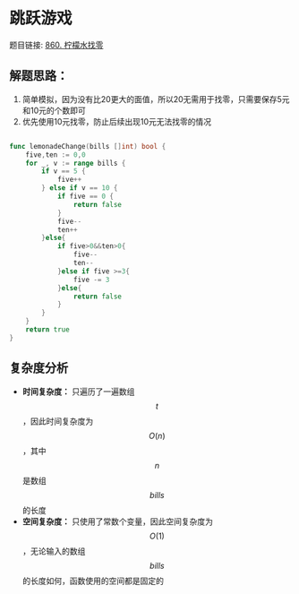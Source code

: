 # 跳跃游戏


题目链接: [860. 柠檬水找零](https://leetcode.cn/problems/lemonade-change/description/)

## 解题思路：

1. 简单模拟，因为没有比20更大的面值，所以20无需用于找零，只需要保存5元和10元的个数即可
2. 优先使用10元找零，防止后续出现10元无法找零的情况



```Go []

func lemonadeChange(bills []int) bool {
	five,ten := 0,0
	for _, v := range bills {
		if v == 5 {
			five++
		} else if v == 10 {
			if five == 0 {
				return false
			}
			five--
			ten++
		}else{
			if five>0&&ten>0{
				five--
				ten--
			}else if five >=3{
				five -= 3
			}else{
				return false
			}
		}
	}
	return true
}

```

## 复杂度分析

- **时间复杂度：** 只遍历了一遍数组 $$t$$，因此时间复杂度为 $$O(n)$$，其中 $$n$$ 是数组 $$bills$$ 的长度
- **空间复杂度：** 只使用了常数个变量，因此空间复杂度为 $$O(1)$$，无论输入的数组 $$bills$$ 的长度如何，函数使用的空间都是固定的
